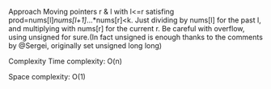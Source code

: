 Approach
Moving pointers r & l with l<=r satisfing prod=nums[l]*nums[l+1]*...*nums[r]<k.
Just dividing by nums[l] for the past l, and multiplying with nums[r] for the current r.
Be careful with overflow, using unsigned for sure.(In fact unsigned is enough thanks to the comments by @Sergei, originally set unsigned long long)

Complexity
Time complexity:
O(n)

Space complexity:
O(1)
